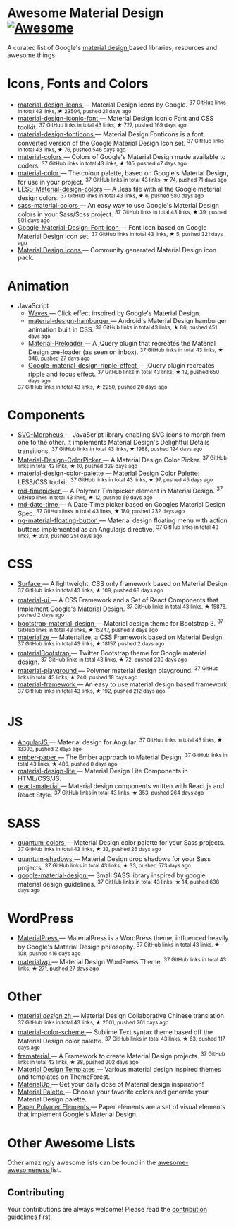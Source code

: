 <h1>
 Awesome Material Design
 <a href="https://github.com/sindresorhus/awesome">
  <img alt="Awesome" src="https://cdn.rawgit.com/sindresorhus/awesome/d7305f38d29fed78fa85652e3a63e154dd8e8829/media/badge.svg"/>
 </a>
</h1>
<p>
 A curated list of Google's
 <a href="http://www.google.com/design/spec">
  material design
 </a>
 based libraries, resources and awesome things.
</p>
<h1>
 Icons, Fonts and Colors
</h1>
<ul>
 <li>
  <a href="https://github.com/google/material-design-icons">
   material-design-icons
  </a>
  — Material Design icons by Google.
  <sup>
   37 GitHub links in total 43 links, &#9733 23504, pushed 21 days ago
  </sup>
 </li>
 <li>
  <a href="https://github.com/zavoloklom/material-design-iconic-font">
   material-design-iconic-font
  </a>
  — Material Design Iconic Font and CSS toolkit.
  <sup>
   37 GitHub links in total 43 links, &#9733 727, pushed 169 days ago
  </sup>
 </li>
 <li>
  <a href="https://github.com/designjockey/material-design-fonticons">
   material-design-fonticons
  </a>
  — Material Design Fonticons is a font converted version of the Google Material Design Icon set.
  <sup>
   37 GitHub links in total 43 links, &#9733 76, pushed 546 days ago
  </sup>
 </li>
 <li>
  <a href="https://github.com/shuhei/material-colors">
   material-colors
  </a>
  — Colors of Google's Material Design made available to coders.
  <sup>
   37 GitHub links in total 43 links, &#9733 105, pushed 47 days ago
  </sup>
 </li>
 <li>
  <a href="https://github.com/mrmlnc/material-color">
   material-color
  </a>
  — The colour palette, based on Google's Material Design, for use in your project.
  <sup>
   37 GitHub links in total 43 links, &#9733 74, pushed 71 days ago
  </sup>
 </li>
 <li>
  <a href="https://github.com/tisign/LESS-Material-design-colors">
   LESS-Material-design-colors
  </a>
  — A .less file with al the Google material design colors.
  <sup>
   37 GitHub links in total 43 links, &#9733 6, pushed 580 days ago
  </sup>
 </li>
 <li>
  <a href="https://github.com/minusfive/sass-material-colors">
   sass-material-colors
  </a>
  — An easy way to use Google's Material Design colors in your Sass/Scss project.
  <sup>
   37 GitHub links in total 43 links, &#9733 39, pushed 501 days ago
  </sup>
 </li>
 <li>
  <a href="https://github.com/Seb-L/Google-Material-Design-Font-Icon">
   Google-Material-Design-Font-Icon
  </a>
  — Font Icon based on Google Material Design Icon set.
  <sup>
   37 GitHub links in total 43 links, &#9733 5, pushed 321 days ago
  </sup>
 </li>
 <li>
  <a href="https://materialdesignicons.com/">
   Material Design Icons
  </a>
  — Community generated Material Design icon pack.
 </li>
</ul>
<h1>
 Animation
</h1>
<ul>
 <li>
  JavaScript
  <ul>
   <li>
    <a href="https://github.com/fians/Waves">
     Waves
    </a>
    — Click effect inspired by Google's Material Design.
   </li>
   <li>
    <a href="https://github.com/swirlycheetah/material-design-hamburger">
     material-design-hamburger
    </a>
    — Android's Material Design hamburger animation built in CSS.
    <sup>
     37 GitHub links in total 43 links, &#9733 86, pushed 451 days ago
    </sup>
   </li>
   <li>
    <a href="https://github.com/aarondo/Material-Preloader">
     Material-Preloader
    </a>
    — A jQuery plugin that recreates the Material Design pre-loader (as seen on inbox).
    <sup>
     37 GitHub links in total 43 links, &#9733 348, pushed 27 days ago
    </sup>
   </li>
   <li>
    <a href="https://github.com/ninox92/Google-material-design-ripple-effect">
     Google-material-design-ripple-effect
    </a>
    — jQuery plugin recreates ripple and focus effect.
    <sup>
     37 GitHub links in total 43 links, &#9733 12, pushed 650 days ago
    </sup>
   </li>
  </ul>
  <sup>
   37 GitHub links in total 43 links, &#9733 2250, pushed 20 days ago
  </sup>
 </li>
</ul>
<h1>
 Components
</h1>
<ul>
 <li>
  <a href="https://github.com/alexk111/SVG-Morpheus">
   SVG-Morpheus
  </a>
  — JavaScript library enabling SVG icons to morph from one to the other. It implements Material Design's Delightful Details transitions.
  <sup>
   37 GitHub links in total 43 links, &#9733 1988, pushed 124 days ago
  </sup>
 </li>
 <li>
  <a href="https://github.com/Fraina/Material-Design-ColorPicker">
   Material-Design-ColorPicker
  </a>
  — A Material Design Color Picker.
  <sup>
   37 GitHub links in total 43 links, &#9733 10, pushed 329 days ago
  </sup>
 </li>
 <li>
  <a href="https://github.com/zavoloklom/material-design-color-palette">
   material-design-color-palette
  </a>
  — Material Design Color Palette: LESS/CSS toolkit.
  <sup>
   37 GitHub links in total 43 links, &#9733 97, pushed 45 days ago
  </sup>
 </li>
 <li>
  <a href="https://github.com/dotlouis/md-timepicker">
   md-timepicker
  </a>
  — A Polymer Timepicker element in Material Design.
  <sup>
   37 GitHub links in total 43 links, &#9733 12, pushed 69 days ago
  </sup>
 </li>
 <li>
  <a href="https://github.com/SimeonC/md-date-time">
   md-date-time
  </a>
  — A Date-Time picker based on Googles Material Design Spec.
  <sup>
   37 GitHub links in total 43 links, &#9733 180, pushed 232 days ago
  </sup>
 </li>
 <li>
  <a href="https://github.com/nobitagit/ng-material-floating-button">
   ng-material-floating-button
  </a>
  — Material design floating menu with action buttons implemented as an Angularjs directive.
  <sup>
   37 GitHub links in total 43 links, &#9733 333, pushed 251 days ago
  </sup>
 </li>
</ul>
<h1>
 CSS
</h1>
<ul>
 <li>
  <a href="https://github.com/mildrenben/surface">
   Surface
  </a>
  — A lightweight, CSS only framework based on Material Design.
  <sup>
   37 GitHub links in total 43 links, &#9733 109, pushed 68 days ago
  </sup>
 </li>
 <li>
  <a href="https://github.com/callemall/material-ui">
   material-ui
  </a>
  — A CSS Framework and a Set of React Components that Implement Google's Material Design.
  <sup>
   37 GitHub links in total 43 links, &#9733 15878, pushed 2 days ago
  </sup>
 </li>
 <li>
  <a href="https://github.com/FezVrasta/bootstrap-material-design">
   bootstrap-material-design
  </a>
  — Material design theme for Bootstrap 3.
  <sup>
   37 GitHub links in total 43 links, &#9733 15247, pushed 3 days ago
  </sup>
 </li>
 <li>
  <a href="https://github.com/Dogfalo/materialize">
   materialize
  </a>
  — Materialize, a CSS Framework based on Material Design.
  <sup>
   37 GitHub links in total 43 links, &#9733 18157, pushed 2 days ago
  </sup>
 </li>
 <li>
  <a href="https://github.com/throrin19/materialBootstrap">
   materialBootstrap
  </a>
  — Twitter Bootstrap theme for Google material design.
  <sup>
   37 GitHub links in total 43 links, &#9733 72, pushed 230 days ago
  </sup>
 </li>
 <li>
  <a href="https://github.com/ebidel/material-playground">
   material-playground
  </a>
  — Polymer material design playground.
  <sup>
   37 GitHub links in total 43 links, &#9733 240, pushed 18 days ago
  </sup>
 </li>
 <li>
  <a href="https://github.com/nt1m/material-framework">
   material-framework
  </a>
  — An easy to use material design based framework.
  <sup>
   37 GitHub links in total 43 links, &#9733 192, pushed 212 days ago
  </sup>
 </li>
</ul>
<h1>
 JS
</h1>
<ul>
 <li>
  <a href="https://github.com/angular/material">
   AngularJS
  </a>
  — Material design for Angular.
  <sup>
   37 GitHub links in total 43 links, &#9733 13393, pushed 2 days ago
  </sup>
 </li>
 <li>
  <a href="https://github.com/miguelcobain/ember-paper">
   ember-paper
  </a>
  — The Ember approach to Material Design.
  <sup>
   37 GitHub links in total 43 links, &#9733 486, pushed 0 days ago
  </sup>
 </li>
 <li>
  <a href="https://github.com/google/material-design-lite/">
   material-design-lite
  </a>
  — Material Design Lite Components in HTML/CSS/JS.
 </li>
 <li>
  <a href="https://github.com/BerkeleyTrue/react-material">
   react-material
  </a>
  — Material design components written with React.js and React Style.
  <sup>
   37 GitHub links in total 43 links, &#9733 353, pushed 264 days ago
  </sup>
 </li>
</ul>
<h1>
 SASS
</h1>
<ul>
 <li>
  <a href="https://github.com/nkpfstr/quantum-colors">
   quantum-colors
  </a>
  — Material Design color palette for your Sass projects.
  <sup>
   37 GitHub links in total 43 links, &#9733 33, pushed 26 days ago
  </sup>
 </li>
 <li>
  <a href="https://github.com/nkpfstr/quantum-shadows">
   quantum-shadows
  </a>
  — Material Design drop shadows for your Sass projects.
  <sup>
   37 GitHub links in total 43 links, &#9733 33, pushed 573 days ago
  </sup>
 </li>
 <li>
  <a href="https://github.com/axyz/google-material-design">
   google-material-design
  </a>
  — Small SASS library inspired by google material design guidelines.
  <sup>
   37 GitHub links in total 43 links, &#9733 14, pushed 638 days ago
  </sup>
 </li>
</ul>
<h1>
 WordPress
</h1>
<ul>
 <li>
  <a href="https://github.com/alexpatin/MaterialPress">
   MaterialPress
  </a>
  — MaterialPress is a WordPress theme, influenced heavily by Google's Material Design philosophy.
  <sup>
   37 GitHub links in total 43 links, &#9733 108, pushed 416 days ago
  </sup>
 </li>
 <li>
  <a href="https://github.com/braginteractive/materialwp">
   materialwp
  </a>
  — Material Design WordPress Theme.
  <sup>
   37 GitHub links in total 43 links, &#9733 271, pushed 27 days ago
  </sup>
 </li>
</ul>
<h1>
 Other
</h1>
<ul>
 <li>
  <a href="https://github.com/1sters/material_design_zh">
   material
   <em>
    design
   </em>
   zh
  </a>
  — Material Design Collaborative Chinese translation
  <sup>
   37 GitHub links in total 43 links, &#9733 2001, pushed 261 days ago
  </sup>
 </li>
 <li>
  <a href="https://github.com/paradox41/material-color-scheme">
   material-color-scheme
  </a>
  — Sublime Text syntax theme based off the Material Design color palette.
  <sup>
   37 GitHub links in total 43 links, &#9733 63, pushed 117 days ago
  </sup>
 </li>
 <li>
  <a href="https://github.com/Framaterial/framaterial">
   framaterial
  </a>
  — A Framework to create Material Design projects.
  <sup>
   37 GitHub links in total 43 links, &#9733 38, pushed 202 days ago
  </sup>
 </li>
 <li>
  <a href="http://themeforest.net/tags/material%20design">
   Material Design Templates
  </a>
  — Various material design inspired themes and templates on ThemeForest.
 </li>
 <li>
  <a href="http://www.materialup.com/">
   MaterialUp
  </a>
  — Get your daily dose of Material design inspiration!
 </li>
 <li>
  <a href="http://www.materialpalette.com/">
   Material Palette
  </a>
  — Choose your favorite colors and generate your Material Design palette.
 </li>
 <li>
  <a href="https://elements.polymer-project.org/browse?package=paper-elements">
   Paper Polymer Elements
  </a>
  — Paper elements are a set of visual elements that implement Google's Material Design.
 </li>
</ul>
<h1>
 Other Awesome Lists
</h1>
<p>
 Other amazingly awesome lists can be found in the
 <a href="https://github.com/bayandin/awesome-awesomeness">
  awesome-awesomeness
 </a>
 list.
</p>
<h2>
 Contributing
</h2>
<p>
 Your contributions are always welcome! Please read the
 <a href="contributing.md">
  contribution guidelines
 </a>
 first.
</p>
